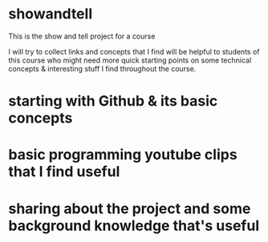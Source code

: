 # showandtell
This is the show and tell project for a course

I will try to collect links and concepts that I find will be helpful to students of this course who might need more quick starting points on some technical concepts & interesting stuff I find throughout the course. 


# starting with Github & its basic concepts 
# basic programming youtube clips that I find useful
# sharing about the project and some background knowledge that's useful
